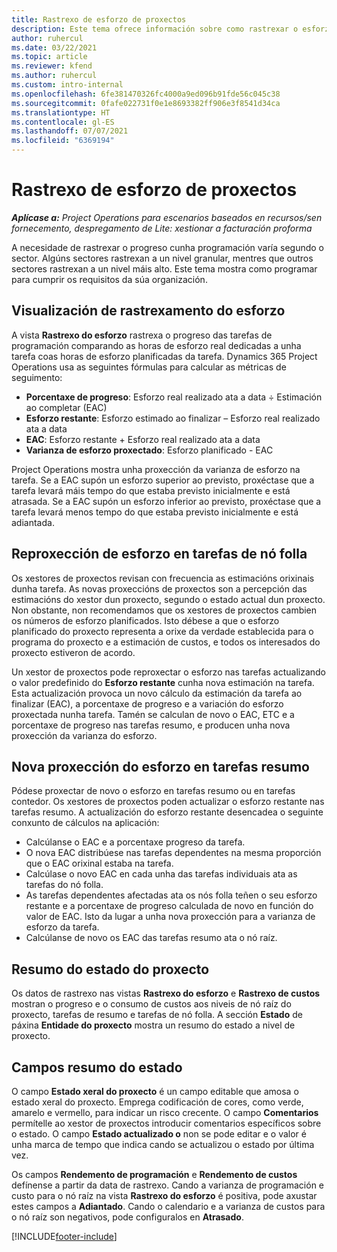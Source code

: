 ```yaml
---
title: Rastrexo de esforzo de proxectos
description: Este tema ofrece información sobre como rastrexar o esforzo do proxecto e o progreso do traballo.
author: ruhercul
ms.date: 03/22/2021
ms.topic: article
ms.reviewer: kfend
ms.author: ruhercul
ms.custom: intro-internal
ms.openlocfilehash: 6fe381470326fc4000a9ed096b91fde56c045c38
ms.sourcegitcommit: 0fafe022731f0e1e8693382ff906e3f8541d34ca
ms.translationtype: HT
ms.contentlocale: gl-ES
ms.lasthandoff: 07/07/2021
ms.locfileid: "6369194"
---
```

# <a name="project-effort-tracking"></a>Rastrexo de esforzo de proxectos

_**Aplícase a:** Project Operations para escenarios baseados en recursos/sen fornecemento, despregamento de Lite: xestionar a facturación proforma_

A necesidade de rastrexar o progreso cunha programación varía segundo o sector. Algúns sectores rastrexan a un nivel granular, mentres que outros sectores rastrexan a un nivel máis alto. Este tema mostra como programar para cumprir os requisitos da súa organización.

## <a name="effort-tracking-view"></a>Visualización de rastrexamento do esforzo

A vista **Rastrexo do esforzo** rastrexa o progreso das tarefas de programación comparando as horas de esforzo real dedicadas a unha tarefa coas horas de esforzo planificadas da tarefa. Dynamics 365 Project Operations usa as seguintes fórmulas para calcular as métricas de seguimento:

- **Porcentaxe de progreso**: Esforzo real realizado ata a data ÷ Estimación ao completar (EAC) 
- **Esforzo restante**: Esforzo estimado ao finalizar – Esforzo real realizado ata a data 
- **EAC**: Esforzo restante + Esforzo real realizado ata a data 
- **Varianza de esforzo proxectado**: Esforzo planificado - EAC

Project Operations mostra unha proxección da varianza de esforzo na tarefa. Se a EAC supón un esforzo superior ao previsto, proxéctase que a tarefa levará máis tempo do que estaba previsto inicialmente e está atrasada. Se a EAC supón un esforzo inferior ao previsto, proxéctase que a tarefa levará menos tempo do que estaba previsto inicialmente e está adiantada.

## <a name="reprojecting-effort-on-leaf-node-tasks"></a>Reproxección de esforzo en tarefas de nó folla

Os xestores de proxectos revisan con frecuencia as estimacións orixinais dunha tarefa. As novas proxeccións de proxectos son a percepción das estimacións do xestor dun proxecto, segundo o estado actual dun proxecto. Non obstante, non recomendamos que os xestores de proxectos cambien os números de esforzo planificados. Isto débese a que o esforzo planificado do proxecto representa a orixe da verdade establecida para o programa do proxecto e a estimación de custos, e todos os interesados do proxecto estiveron de acordo.

Un xestor de proxectos pode reproxectar o esforzo nas tarefas actualizando o valor predefinido do **Esforzo restante** cunha nova estimación na tarefa. Esta actualización provoca un novo cálculo da estimación da tarefa ao finalizar (EAC), a porcentaxe de progreso e a variación do esforzo proxectada nunha tarefa. Tamén se calculan de novo o EAC, ETC e a porcentaxe de progreso nas tarefas resumo, e producen unha nova proxección da varianza do esforzo.

## <a name="reprojection-of-effort-on-summary-tasks"></a>Nova proxección do esforzo en tarefas resumo

Pódese proxectar de novo o esforzo en tarefas resumo ou en tarefas contedor. Os xestores de proxectos poden actualizar o esforzo restante nas tarefas resumo. A actualización do esforzo restante desencadea o seguinte conxunto de cálculos na aplicación:

- Calcúlanse o EAC e a porcentaxe progreso da tarefa.
- O nova EAC distribúese nas tarefas dependentes na mesma proporción que o EAC orixinal estaba na tarefa.
- Calcúlase o novo EAC en cada unha das tarefas individuais ata as tarefas do nó folla. 
- As tarefas dependentes afectadas ata os nós folla teñen o seu esforzo restante e a porcentaxe de progreso calculada de novo en función do valor de EAC. Isto da lugar a unha nova proxección para a varianza de esforzo da tarefa. 
- Calcúlanse de novo os EAC das tarefas resumo ata o nó raíz.


## <a name="project-status-summary"></a>Resumo do estado do proxecto

Os datos de rastrexo nas vistas **Rastrexo do esforzo** e **Rastrexo de custos** mostran o progreso e o consumo de custos aos niveis de nó raíz do proxecto, tarefas de resumo e tarefas de nó folla. A sección **Estado** de páxina **Entidade do proxecto** mostra un resumo do estado a nivel de proxecto.

## <a name="status-summary-fields"></a>Campos resumo do estado

O campo **Estado xeral do proxecto** é un campo editable que amosa o estado xeral do proxecto. Emprega codificación de cores, como verde, amarelo e vermello, para indicar un risco crecente. O campo **Comentarios** permítelle ao xestor de proxectos introducir comentarios específicos sobre o estado. O campo **Estado actualizado o** non se pode editar e o valor é unha marca de tempo que indica cando se actualizou o estado por última vez.

Os campos **Rendemento de programación** e **Rendemento de custos** defínense a partir da data de rastrexo. Cando a varianza de programación e custo para o nó raíz na vista **Rastrexo do esforzo** é positiva, pode axustar estes campos a **Adiantado**. Cando o calendario e a varianza de custos para o nó raíz son negativos, pode configuralos en **Atrasado**.


[!INCLUDE[footer-include](../includes/footer-banner.md)]
